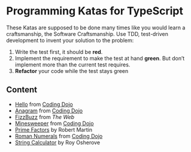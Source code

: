 # Programming Katas for TypeScript

These Katas are supposed to be done many times like you would learn a craftsmanship, the Software Craftsmanship.
Use TDD, test-driven development to invent your solution to the problem:

1. Write the test first, it should be **red**.
2. Implement the requirement to make the test at hand **green**.
   But don’t implement more than the current test requires.
3. **Refactor** your code while the test stays green

## Content

- [Hello](src/hello/KATA.md) from [Coding Dojo](https://codingdojo.org/kata/Hello/)
- [Anagram](src/anagram/KATA.md) from [Coding Dojo](https://codingdojo.org/kata/Anagram/)
- [FizzBuzz](src/fizzbuzz/KATA.md) from _The Web_
- [Minesweeper](src/minesweeper/KATA.md) from [Coding Dojo](https://codingdojo.org/kata/Minesweeper/)
- [Prime Factors](src/primefactors/KATA.md) by Robert Martin
- [Roman Numerals](src/roman/KATA.md) from [Coding Dojo](https://codingdojo.org/kata/RomanCalculator/)
- [String Calculator](src/stringcalculator/KATA.md) by Roy Osherove
